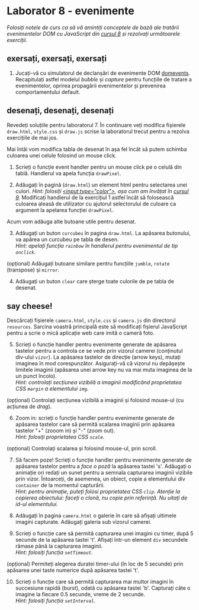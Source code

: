 # Laborator 8 - evenimente

*Folosiți notele de curs ca să vă amintiți conceptele de bază ale tratării evenimentelor DOM cu JavaScript din [cursul 8](https://cs.unibuc.ro/~cechirita/tw/c8) și rezolvați următoarele exerciții.*  

## exersați, exersați, exersați

1. Jucați-vă cu simulatorul de declanșări de evenimente DOM [domevents](https://domevents.dev/). Recapitulați astfel modelul *bubble* și *capture* pentru funcțiile de tratare a evenimentelor, oprirea propagării evenimentelor și prevenirea comportamentului default.

## desenați, desenați, desenați

Revedeți soluțiile pentru laboratorul 7. În continuare veți modifica fișierele `draw.html`, `style.css` și `draw.js` scrise la laboratorul trecut pentru a rezolva exercițiile de mai jos. 

Mai întâi vom modifica tabla de desenat în așa fel încât să putem schimba culoarea unei celule folosind un mouse click.

1. Scrieți o funcție event handler pentru un mouse click pe o celulă din tablă. Handlerul va apela funcția `drawPixel`. 

2. Adăugați în pagină (`draw.html`) un element html pentru selectarea unei culori. *Hint: folosiți [&lt;input type="color"&gt;](https://developer.mozilla.org/en-US/docs/Web/HTML/Element/input/color), așa cum am învățat în [cursul 9](https://cs.unibuc.ro/~cechirita/tw/c9/#/24).* Modificați handlerul de la exercițiul 1 astfel încât să folosească culoarea aleasă de utilizator cu ajutorul selectorului de culoare ca argument la apelarea funcției `drawPixel`.

Acum vom adăuga alte butoane utile pentru desenat.

3. Adăugați un buton `curcubeu` în pagina `draw.html`. La apăsarea butonului, va apărea un curcubeu pe tabla de desen.  
*Hint: apelați funcția `rainbow` în handlerul pentru evenimentul de tip `onclick`.* 

(opțional) Adăugați butoane similare pentru funcțiile `jumble`, `rotate` (transpose) și `mirror`.

4. Adăugați un buton `clear` care șterge toate culorile de pe tabla de desenat.

## say cheese!

Descărcați fișierele `camera.html`, `style.css` și `camera.js` din directorul `resources`. Sarcina voastră principală este să modificați fișierul JavaScript pentru a scrie o mică aplicație web care imită o cameră foto.  

5. Scrieți o funcție handler pentru evenimente generate de apăsarea tastelor pentru a controla ce se vede prin vizorul camerei (conținutul div-ului `vizor`). La apăsarea tastelor de direcție (arrow keys), mutați imaginea în mod corespunzător. Asigurați-vă că vizorul nu depășește limitele imaginii (apăsarea unei arrow key nu va mai muta imaginea de la un punct încolo).  
*Hint: controlați secțiunea vizibilă a imaginii modificând proprietatea CSS `margin` a elementului `img`.*  

(opțional) Controlați secțiunea vizibilă a imaginii și folosind mouse-ul (cu acțiunea de *drag*). 

6. Zoom in: scrieți o funcție  handler pentru evenimente generate de apăsarea tastelor care să permită scalarea imaginii prin apăsarea tastelor "+" (zooom in) și "-" (zoom out).   
*Hint: folosiți proprietatea CSS `scale`.*   
  
(opțional) Controlați scalarea și folosind mouse-ul, prin scroll.

7. Să facem poze! Scrieți o funcție handler pentru evenimente generate de apăsarea tastelor pentru a *face o poză* la apăsarea tastei 's'. Adăugați o animație ori redați un sunet pentru a semnala capturarea imaginii vizibile prin vizor. Întoarceți, de asemenea, un obiect, copie a elementului div `container` de la momentul capturării.  
*Hint: pentru animație, puteți folosi proprietatea CSS `clip`. Atenție la copierea obiectului: faceți o clonă, nu copie prin referință. Nu uitați de id-ul elementului.*

8. Adăugați în pagina `camera.html` o galerie în care să afișați ultimele imagini capturate. Adăugați galeria sub vizorul camerei.

9. Scrieți o funcție care să permită capturarea unei imagini cu timer, după 5 secunde de la apăsarea tastei 't'. Afișați într-un element `div` secundele rămase până la capturarea imaginii.   
*Hint: folosiți funcția `setTimeout`.* 

(opțional) Permiteți alegerea duratei timer-ului (în loc de 5 secunde) prin apăsarea unei taste numerice după apăsarea tastei 't'.

10. Scrieți o funcție care să permită capturarea mai multor imagini în succesiune rapidă (burst), odată cu apăsarea tastei 'b'. Capturați câte o imagine la fiecare 0.5 secunde, vreme de 2 secunde.   
*Hint: folosiți funcția `setInterval`.*




